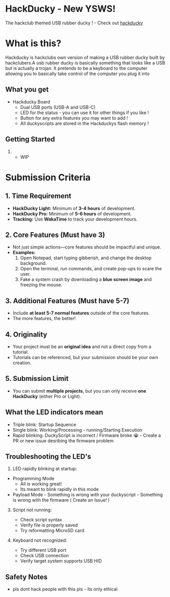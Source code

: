 # HackDucky - New YSWS!

The hackclub themed USB rubber ducky ! - Check out [hackducky](https://hackclub.slack.com/archives/C08B8HZBC85)

# What is this?

Hackducky is hackclubs own version of making a USB rubber ducky built by hackclubers.A usb rubber ducky is basically something that looks like a USB but is actually a trojan. It pretends to be a keyboard to the computer allowing you to basically take control of the computer you plug it into

## What you get

- Hackducky Board
    -  Dual USB ports (USB-A and USB-C)
    -  LED for the status - you can use it for other things if you like !
    -  Button for any extra features you may want to add !
    -  All duckyscripts are stored in the Hackduckys flash memory !


## Getting Started

1. - WIP

# Submission Criteria  

## 1. Time Requirement  
- **HackDucky Light:** Minimum of **3-4 hours** of development.  
- **HackDucky Pro:** Minimum of **5-6 hours** of development.  
- **Tracking:** Use **WakaTime** to track your development hours.  

## 2. Core Features (Must have 3)  
- Not just simple actions—core features should be impactful and unique.  
- **Examples:**  
  1. Open Notepad, start typing gibberish, and change the desktop background.  
  2. Open the terminal, run commands, and create pop-ups to scare the user.  
  3. Fake a system crash by downloading a **blue screen image** and freezing the mouse.  

## 3. Additional Features (Must have 5-7)  
- Include **at least 5-7 normal features** outside of the core features.  
- The more features, the better!  

## 4. Originality  
- Your project must be an **original idea** and not a direct copy from a tutorial.  
- Tutorials can be referenced, but your submission should be your own creation.  

## 5. Submission Limit  
- You can submit **multiple projects**, but you can only receive **one HackDucky** (either Pro or Light).  


## What the LED indicators mean

- Triple blink: Startup Sequence
- Single blink: Working/Processing - running/Starting Execution
- Rapid blinking: DuckyScript is incorrect / Firmware broke 😭 - Create a PR or new issue desribing the firmware problem

## Troubleshooting the LED's

1. LED rapidly blinking at startup:
 - Programming Mode
    - All is working great!
    - Its meant to blink rapidly in this mode
 - Payload Mode
       - Something is wrong with your duckyscript
       - Something is wrong with the firmware ( Create an Issue! )

3. Script not running:
   - Check script syntax
   - Verify file is properly saved
   - Try reformatting MicroSD card

4. Keyboard not recognized:
   - Try different USB port
   - Check USB connection
   - Verify target system supports USB HID

## Safety Notes

- pls dont hack people with this pls - its only ethical
